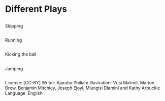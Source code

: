 # Different Plays

##
Skipping

##
Running

##
Kicking the ball

##
Jumping

##
License: [CC-BY]
Writer: Ajarubo Philiam
Illustration: Vusi Malindi, Marion Drew, Benjamin Mitchley, Joseph Ejoyi, Mlungisi Dlamini and Kathy Arbuckle
Language: English
